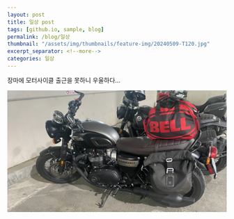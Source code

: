 ```yaml
---
layout: post
title: 일상 post
tags: [github.io, sample, blog]
permalink: /blog/일상
thumbnail: "/assets/img/thumbnails/feature-img/20240509-T120.jpg"
excerpt_separator: <!--more-->
categories: 일상
---
```


장마에 모터사이클 출근을 못하니 우울하다...   

![T120](/assets/img/portfolio/20240509-T120.jpg)